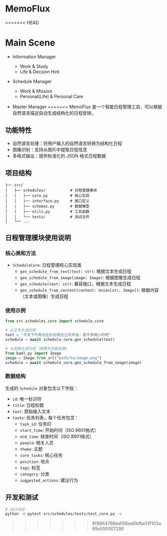 # MemoFlux

<<<<<<< HEAD

# Main Scene
- Information Manager
    - Work & Study
    - Life & Decsion Hint

- Schedule Manager
    - Work & Mission 
    - Personal(Life) & Personal Care

-  Master Manager
=======
MemoFlux 是一个智能日程管理工具，可以根据自然语言描述自动生成结构化的日程安排。

## 功能特性

- 自然语言处理：将用户输入的自然语言转换为结构化日程
- 图像识别：支持从图片中提取日程信息
- 多格式输出：提供标准化的 JSON 格式日程数据

## 项目结构

```
├── src/
│   ├── schedules/           # 日程管理模块
│   │   ├── core.py          # 核心实现
│   │   ├── interface.py     # 接口定义
│   │   ├── schemas.py       # 数据模型
│   │   ├── utils.py         # 工具函数
│   │   └── tests/           # 测试文件
│   └── ...
```

## 日程管理模块使用说明

### 核心类和方法

- `ScheduleCore`: 日程管理核心实现类
  - `gen_schedule_from_text(text: str)`: 根据文本生成日程
  - `gen_schedule_from_image(image: Image)`: 根据图像生成日程
  - `gen_schedule(text: str)`: 兼容接口，根据文本生成日程
  - `gen_schedule_from_content(content: Union[str, Image])`: 根据内容（文本或图像）生成日程

### 使用示例

```python
from src.schedules.core import schedule_core

# 从文本生成日程
text = "今天下午两点左右记得去公司开会，差不多两小时吧"
schedule = await schedule_core.gen_schedule(text)

# 从图像生成日程（需要先加载图像）
from baml_py import Image
image = Image.from_url("path/to/image.png")
schedule = await schedule_core.gen_schedule_from_image(image)
```

### 数据结构

生成的 `Schedule` 对象包含以下字段：
- `id`: 唯一标识符
- `title`: 日程标题
- `text`: 原始输入文本
- `tasks`: 任务列表，每个任务包含：
  - `task_id`: 任务ID
  - `start_time`: 开始时间（ISO 8601格式）
  - `end_time`: 结束时间（ISO 8601格式）
  - `people`: 相关人员
  - `theme`: 主题
  - `core_tasks`: 核心任务
  - `position`: 地点
  - `tags`: 标签
  - `category`: 分类
  - `suggested_actions`: 建议行为

## 开发和测试

```bash
# 运行测试
python -m pytest src/schedules/tests/test_core.py -v
```
>>>>>>> 8f8864788ed108ea0bfbe13f103a65e559307290
